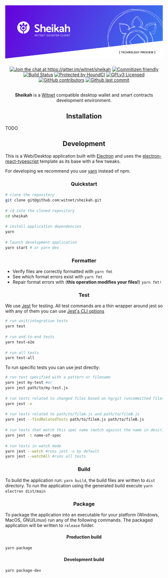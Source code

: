 <div align="center">
    <h1><img src="https://raw.githubusercontent.com/witnet/sheikah/master/.github/header.png" alt="Sheikah"/></a></h1>
    <a href="https://gitter.im/witnet/sheikah?utm_source=badge&utm_medium=badge&utm_campaign=pr-badge&utm_content=badge"><img src="https://badges.gitter.im/witnet/sheikah.svg" alt="Join the chat at https://gitter.im/witnet/sheikah" /></a>
    <a href="http://commitizen.github.io/cz-cli/"><img src="https://img.shields.io/badge/commitizen-friendly-brightgreen.svg" alt="Commitizen friendly" /></a>
    <a href="https://travis-ci.org/witnet/sheikah"><img src="https://travis-ci.org/witnet/sheikah.svg?branch=master" alt="Build Status" /></a>
    <a href="https://houndci.com"><img src="https://img.shields.io/badge/code_quality-houndci-a873d1.svg" alt="Protected by HoundCI" /></a>
    <a href="https://github.com/witnet/sheikah/blob/master/LICENSE"><img src="https://img.shields.io/github/license/witnet/sheikah.svg" alt="GPLv3 Licensed" /></a>
    <a href="https://github.com/witnet/sheikah/graphs/contributors"><img src="https://img.shields.io/github/contributors/witnet/sheikah.svg" alt="GitHub contributors" /></a>
    <a href="https://github.com/witnet/sheikah/commits/master"><img src="https://img.shields.io/github/last-commit/witnet/sheikah.svg" alt="Github last commit" /></a>
    <br /><br />
    <p><strong>Sheikah</strong> is a <a href="https://witnet.io/">Witnet</a> compatible desktop wallet and smart contracts development environment.</p>
</div>


<h2 align="center">Installation</h2>

TODO

<h2 align="center">Development</h2>

This is a Web/Desktop application built with [Electron](https://electronjs.org/) and uses the [electron-react-typescript](https://github.com/iRath96/electron-react-typescript-boilerplate) template as its base with a few tweaks.

For developing we recommend you use [yarn](https://yarnpkg.com/en/) instead of npm.

<h3 align="center">Quickstart</h3>

``` bash
# clone the repository
git clone git@github.com:witnet/sheikah.git

# cd into the cloned repository
cd sheikah

# install application dependencies
yarn

# launch development application
yarn start # or yarn dev
```

<h3 align="center">Formatter</h3>

* Verify files are correctly formatted with `yarn fmt`
* See which format errors exist with `yarn fmt`
* Repair format errors with (**this operation modifies your files!**) `yarn fmt!`

<h3 align="center">Test</h3>

We use [Jest](https://facebook.github.io/jest/) for testing. All test commands are a thin wrapper around jest so with any of them you can use [Jest's CLI options](https://facebook.github.io/jest/docs/en/cli.html)

``` bash
# run unit/integration tests
yarn test

# run end-to-end tests
yarn test-e2e

# run all tests
yarn test-all
```

To run specific tests you can use jest directly:

``` bash
# run test specified with a pattern or filename
yarn jest my-test #or
yarn jest path/to/my-test.js

# run tests related to changed files based on hg/git (uncommitted files)
yarn jest -o

# run tests related to path/to/fileA.js and path/to/fileB.js
yarn jest --findRelatedTests path/to/fileA.js path/to/fileB.js

# run tests that match this spec name (match against the name in describe or test, basically).
yarn jest -t name-of-spec

# run tests in watch mode
yarn jest --watch #runs jest -o by default
yarn jest --watchAll #runs all tests
```

<h3 align="center">Build</h3>

To build the application run: `yarn build`, the build files are written to `dist` directory. To run the application using the generated build execute `yarn electron dist/main`

<h3 align="center">Package</h3>

To package the application into an executable for your platform (Windows, MacOS, GNU/Linux) run any of the following commands. The packaged application will be written to `release` folder.

<h4 align="center">Production build</h4>

``` bash
yarn package
```

<h4 align="center">Development build</h4>

``` bash
yarn package-dev
```
